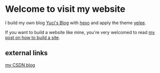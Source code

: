 # Welcome to visit my website


I build my own blog [Yuci's Blog](https://yucicheung.github.io) with [hexo](https://github.com/hexojs/hexo) and apply the theme [yelee](https://github.com/MOxFIVE/hexo-theme-yelee).

If you want to build a website like mine, you're very welcomed to read [my post on how to build a site](https://yucicheung.github.io/2018/03/13/Ubuntu%E4%B8%8B%E7%94%A8hexo%E6%90%AD%E5%BB%BAgithub%E5%8D%9A%E5%AE%A2/#more).

## external links
[my CSDN blog](http://blog.csdn.net/yucicheung)
